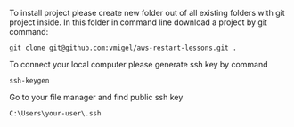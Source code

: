 To install project please create new folder out of all existing folders with git project inside.
In this folder in command line download a project by git command:
```
git clone git@github.com:vmigel/aws-restart-lessons.git .
```

To connect your local computer please generate ssh key by command
```
ssh-keygen
```
Go to your file manager and find public ssh key
```
C:\Users\your-user\.ssh
```
